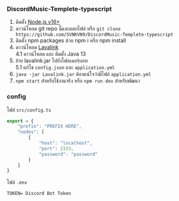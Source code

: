 ﻿### DiscordMusic-Templete-typescript

1. ติดตั้ง [Node.js v16+](https://nodejs.org/en/)
2. ดาวน์โหลด git repo นี้และแตกไฟล์ หรือ `git clone https://github.com/SVNKVN9/DiscordMusic-Templete-typescript`
3. ติดตั้ง npm packages ด้วย npm i หรือ npm install
4. ดาวน์โหลด [Lavalink](https://github.com/freyacodes/Lavalink/releases/download/3.4/Lavalink.jar) <br>
4.1 ดาวน์โหลด และ ติดตั้ง Java 13
5. ย้าย lavalink.jar ไปยังโฟลเดอร์บอท <br>
5.1 แก้ไข `config.json` และ `application.yml`
6. `java -jar Lavalink.jar` ต้องแน่ใจว่ามีไฟล์ `application.yml`
7. `npm start` สำหรับใช้งานจริง หรือ `npm run dev` สำหรับพัฒนา

### config

ไฟล์ `src/config.ts`
```ts
export = {
    "prefix": "PREFIX HERE",
    "nodes": [
        {
            "host": "localhost",
            "port": 2333,
            "password": "password"
        }
    ]
}
```

ไฟล์ `.env`
```shell
TOKEN= Discord Bot Token
```
